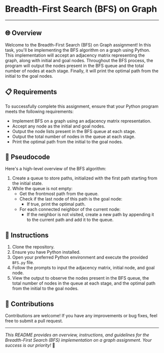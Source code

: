 # Breadth-First Search (BFS) on Graph

---

## 🌐 Overview

Welcome to the Breadth-First Search (BFS) on Graph assignment! In this task, you'll be implementing the BFS algorithm on a graph using Python. This implementation will accept an adjacency matrix representing the graph, along with initial and goal nodes. Throughout the BFS process, the program will output the nodes present in the BFS queue and the total number of nodes at each stage. Finally, it will print the optimal path from the initial to the goal nodes.

## 📋 Requirements

To successfully complete this assignment, ensure that your Python program meets the following requirements:

- Implement BFS on a graph using an adjacency matrix representation.
- Accept any node as the initial and goal nodes.
- Output the node lists present in the BFS queue at each stage.
- Output the total number of nodes in the queue at each stage.
- Print the optimal path from the initial to the goal nodes.

## 📝 Pseudocode

Here's a high-level overview of the BFS algorithm:

1. Create a queue to store paths, initialized with the first path starting from the initial state.
2. While the queue is not empty:
   - Get the frontmost path from the queue.
   - Check if the last node of this path is the goal node:
     - If true, print the optimal path.
   - For each connected neighbor of the current node:
     - If the neighbor is not visited, create a new path by appending it to the current path and add it to the queue.

## 🚀 Instructions

1. Clone the repository.
2. Ensure you have Python installed.
3. Open your preferred Python environment and execute the provided `BFS.py` file.
4. Follow the prompts to input the adjacency matrix, initial node, and goal node.
5. View the output to observe the nodes present in the BFS queue, the total number of nodes in the queue at each stage, and the optimal path from the initial to the goal nodes.

## 🤝 Contributions

Contributions are welcome! If you have any improvements or bug fixes, feel free to submit a pull request.

---

*This README provides an overview, instructions, and guidelines for the Breadth-First Search (BFS) implementation on a graph assignment. Your success is our priority!* 🌟
